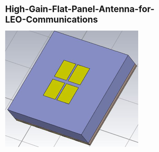 # High-Gain-Flat-Panel-Antenna-for-LEO-Communications
![alt text](https://raw.githubusercontent.com/Yates1011/High-Gain-Flat-Panel-Antenna-for-LEO-Communications/main/Antenna.png)
